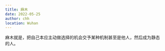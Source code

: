 ```yaml
---
title: 麻木
date: 2022-05-25
author: chh
location: Wuhan
---
```


麻木就是，把自己本应主动做选择的机会交予某种机制甚至是他人，然后成为静态的人。
